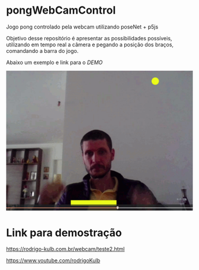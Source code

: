 # pongWebCamControl
Jogo pong controlado pela webcam utilizando poseNet + p5js

Objetivo desse repositório é apresentar as possibilidades possíveis, utilizando em tempo real a câmera e pegando a posição dos braços, comandando a barra do jogo.

Abaixo um exemplo e link para o *DEMO*

![Alt text](webcam.gif "Optional title")

# Link para demostração
https://rodrigo-kulb.com.br/webcam/teste2.html

https://www.youtube.com/rodrigoKulb

